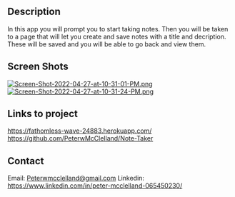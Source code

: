 ## Description 
In this app you will prompt you to start taking notes. Then you will 
be taken to a page that will let you create and save notes with a title and
decription. These will be saved and you will be able to go back and view them.

## Screen Shots
[![Screen-Shot-2022-04-27-at-10-31-01-PM.png](https://i.postimg.cc/qMsFc3Z8/Screen-Shot-2022-04-27-at-10-31-01-PM.png)](https://postimg.cc/vcmXbcyB)
[![Screen-Shot-2022-04-27-at-10-31-24-PM.png](https://i.postimg.cc/rwW5R1nk/Screen-Shot-2022-04-27-at-10-31-24-PM.png)](https://postimg.cc/bZyZKtfC)

## Links to project

https://fathomless-wave-24883.herokuapp.com/
https://github.com/PeterwMcClelland/Note-Taker

## Contact
Email: Peterwmcclelland@gmail.com
Linkedin: https://www.linkedin.com/in/peter-mcclelland-065450230/